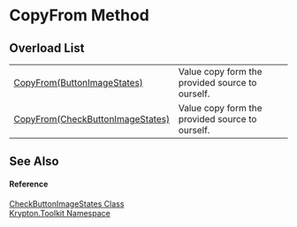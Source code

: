 # CopyFrom Method


## Overload List
<table>
<tr>
<td><a href="98a60baa-1fbc-fab1-6f16-5b795d723d89.md">CopyFrom(ButtonImageStates)</a></td>
<td>Value copy form the provided source to ourself.</td></tr>
<tr>
<td><a href="d9c5f3b5-4a09-eee6-2dcc-8807ce1fd63b.md">CopyFrom(CheckButtonImageStates)</a></td>
<td>Value copy form the provided source to ourself.</td></tr>
</table>

## See Also


#### Reference
<a href="d30fb16a-a3e4-d1d0-99ef-95aa5e31bc9f.md">CheckButtonImageStates Class</a>  
<a href="79d2eac2-21f4-54ff-7552-b20c33c30600.md">Krypton.Toolkit Namespace</a>  
